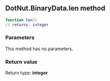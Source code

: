 ## DotNut.BinaryData.len method


```lua
function len()
// returns: integer
```


### Parameters

This method has no parameters.

### Return value

Return type: **integer**

